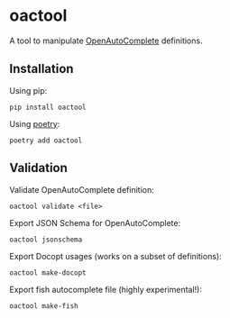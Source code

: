 # oactool

A tool to manipulate [OpenAutoComplete](https://github.com/openautocomplete/openautocomplete) definitions.

## Installation

Using pip:

    pip install oactool

Using [poetry](https://python-poetry.org/):

    poetry add oactool

## Validation

Validate OpenAutoComplete definition:

    oactool validate <file>
    
Export JSON Schema for OpenAutoComplete:

    oactool jsonschema
    
Export Docopt usages (works on a subset of definitions):
    
    oactool make-docopt
    
Export fish autocomplete file (highly experimental!):
    
    oactool make-fish
